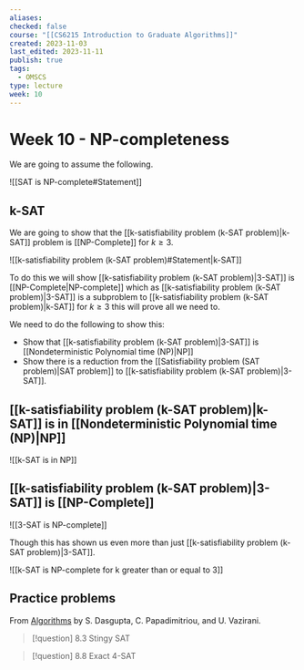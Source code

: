```yaml
---
aliases: 
checked: false
course: "[[CS6215 Introduction to Graduate Algorithms]]"
created: 2023-11-03
last_edited: 2023-11-11
publish: true
tags:
  - OMSCS
type: lecture
week: 10
---
```

# Week 10 - NP-completeness

We are going to assume the following.

![[SAT is NP-complete#Statement]]

## k-SAT

We are going to show that the [[k-satisfiability problem (k-SAT problem)|k-SAT]] problem is [[NP-Complete]] for $k \geq 3$.

![[k-satisfiability problem (k-SAT problem)#Statement|k-SAT]]

To do this we will show [[k-satisfiability problem (k-SAT problem)|3-SAT]] is [[NP-Complete|NP-complete]] which as [[k-satisfiability problem (k-SAT problem)|3-SAT]] is a subproblem to [[k-satisfiability problem (k-SAT problem)|k-SAT]] for $k \geq 3$ this will prove all we need to.

We need to do the following to show this:
- Show that [[k-satisfiability problem (k-SAT problem)|3-SAT]] is [[Nondeterministic Polynomial time (NP)|NP]]
- Show there is a reduction from the [[Satisfiability problem (SAT problem)|SAT problem]] to [[k-satisfiability problem (k-SAT problem)|3-SAT]].

## [[k-satisfiability problem (k-SAT problem)|k-SAT]] is in [[Nondeterministic Polynomial time (NP)|NP]]

![[k-SAT is in NP]]

## [[k-satisfiability problem (k-SAT problem)|3-SAT]] is [[NP-Complete]]

![[3-SAT is NP-complete]]

Though this has shown us even more than just [[k-satisfiability problem (k-SAT problem)|3-SAT]].

![[k-SAT is NP-complete for k greater than or equal to 3]]

## Practice problems

From [Algorithms](http://algorithmics.lsi.upc.edu/docs/Dasgupta-Papadimitriou-Vazirani.pdf) by S. Dasgupta, C. Papadimitriou, and U. Vazirani.

>[!question] 8.3 Stingy SAT

>[!question] 8.8 Exact 4-SAT

